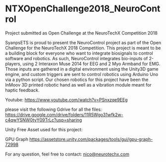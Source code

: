 # NTXOpenChallenge2018_NeuroControl
Project submitted as Open Challenge at the NeuroTechX Competition 2018


SyanpsETS is proud to present the NeuroControl project as part of the Open Challenge for the NeuroTechX 2018 Competition. This project is meant to be a building block for everyone who want to integrate biosignals to control software and robotics. As such, NeuroControl integrates bio-inputs of 2-players, using 2 Interaxon Muse 2014 for EEG and 2 Myo Armband for EMG. Those inputs are gathered in a digital environment using the Unity3D game engine, and custom triggers are sent to control robotics using Arduino Uno via a python script. Our chosen robotics for this project have been the InMoov 3D printed robotic hand as well as a vibration module meant for haptic feedback.

Youtube:
https://www.youtube.com/watch?v=PSnxzqe9EEg

please visit the following Gdrive for all the files:
https://drive.google.com/drive/folders/11R5Wgo31wfk2w-c4qwYSNW0tyY09TrLc?usp=sharing

Unity Free Asset used for this project:

GPU Graph
https://assetstore.unity.com/packages/tools/gui/gpu-graph-72998

For any question, feel free to contact: nico@neurotechx.com